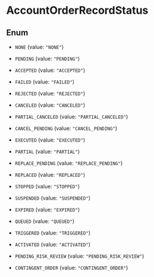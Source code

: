 

# AccountOrderRecordStatus

## Enum


* `NONE` (value: `"NONE"`)

* `PENDING` (value: `"PENDING"`)

* `ACCEPTED` (value: `"ACCEPTED"`)

* `FAILED` (value: `"FAILED"`)

* `REJECTED` (value: `"REJECTED"`)

* `CANCELED` (value: `"CANCELED"`)

* `PARTIAL_CANCELED` (value: `"PARTIAL_CANCELED"`)

* `CANCEL_PENDING` (value: `"CANCEL_PENDING"`)

* `EXECUTED` (value: `"EXECUTED"`)

* `PARTIAL` (value: `"PARTIAL"`)

* `REPLACE_PENDING` (value: `"REPLACE_PENDING"`)

* `REPLACED` (value: `"REPLACED"`)

* `STOPPED` (value: `"STOPPED"`)

* `SUSPENDED` (value: `"SUSPENDED"`)

* `EXPIRED` (value: `"EXPIRED"`)

* `QUEUED` (value: `"QUEUED"`)

* `TRIGGERED` (value: `"TRIGGERED"`)

* `ACTIVATED` (value: `"ACTIVATED"`)

* `PENDING_RISK_REVIEW` (value: `"PENDING_RISK_REVIEW"`)

* `CONTINGENT_ORDER` (value: `"CONTINGENT_ORDER"`)



